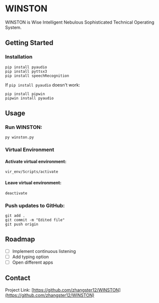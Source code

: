 # WINSTON
WINSTON is Wise Intelligent Nebulous Sophisticated Technical Operating System.

## Getting Started

### Installation
```
pip install pyaudio
pip install pyttsx3
pip install speechRecognition
```

If `pip install pyaudio` doesn't work:
```
pip install pipwin
pipwin install pyaudio
```

## Usage
### Run WINSTON:
```
py winston.py
```

### Virtual Environment
#### Activate virtual environment:
```
vir_env/Scripts/activate
```

#### Leave virtual environment:
```
deactivate
```

### Push updates to GitHub:
```
git add .
git commit -m "Edited file"
git push origin
```

## Roadmap
- [ ] Implement continuous listening
- [ ] Add typing option
- [ ] Open different apps

## Contact
Project Link: [https://github.com/zhangster12/WINSTON](https://github.com/zhangster12/WINSTON)